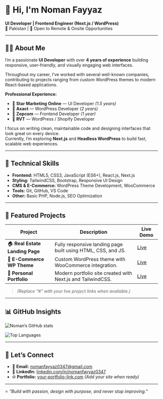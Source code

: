 # 👋 Hi, I'm **Noman Fayyaz**

**UI Developer | Frontend Engineer (Next.js / WordPress)**  
📍 Pakistan | 💼 Open to Remote & Onsite Opportunities  

---

## 🧑‍💻 About Me

I’m a passionate **UI Developer** with over **4 years of experience** building responsive, user-friendly, and visually engaging web interfaces.

Throughout my career, I’ve worked with several well-known companies, contributing to projects ranging from custom WordPress themes to modern React-based applications.

**Professional Experience:**  
- 🏢 **Star Marketing Online** — UI Developer *(1.5 years)*  
- 🏢 **Axact** — WordPress Developer *(2 years)*  
- 🏢 **Zepcom** — Frontend Developer *(1 year)*  
- 🏢 **RVT** — WordPress / Shopify Developer  

I focus on writing clean, maintainable code and designing interfaces that look great on every device.  
Currently, I’m exploring **Next.js** and **Headless WordPress** to build fast, scalable web experiences.

---

## 🧠 Technical Skills

- **Frontend:** HTML5, CSS3, JavaScript (ES6+), React.js, Next.js  
- **Styling:** TailwindCSS, Bootstrap, Responsive UI Design  
- **CMS & E-Commerce:** WordPress Theme Development, WooCommerce  
- **Tools:** Git, GitHub, VS Code  
- **Other:** Basic PHP, Node.js, SEO Optimization

---

## 🚀 Featured Projects

| Project | Description | Live Demo |
|----------|--------------|-----------|
| 🏠 **Real Estate Landing Page** | Fully responsive landing page built using HTML, CSS, and JS. | [Live](#) |
| 🛒 **E-Commerce WP Theme** | Custom WordPress theme with WooCommerce integration. | [Live](#) |
| 💼 **Personal Portfolio** | Modern portfolio site created with Next.js and TailwindCSS. | [Live](#) |

> *(Replace “#” with your live project links when available.)*

---

## 📊 GitHub Insights

![Noman’s GitHub stats](https://github-readme-stats.vercel.app/api?username=nomanfayyaz0347&show_icons=true&theme=default)

![Top Languages](https://github-readme-stats.vercel.app/api/top-langs/?username=nomanfayyaz0347&layout=compact)

---

## 💬 Let’s Connect

- 💌 **Email:** [nomanfayyaz0347@gmail.com](mailto:nomanfayyaz0347@gmail.com)  
- 💼 **LinkedIn:** [linkedin.com/in/nomanfayyaz0347](https://linkedin.com/in/nomanfayyaz0347)  
- 🌐 **Portfolio:** [your-portfolio-link.com](#) *(Add your site when ready)*  

---

⭐ *“Build with passion, design with purpose, and never stop improving.”*
